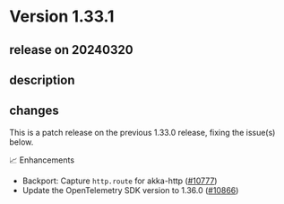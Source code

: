 # Version 1.33.1

## release on 20240320

## description

## changes

This is a patch release on the previous 1.33.0 release, fixing the issue(s) below.

📈 Enhancements

* Backport: Capture <code>http.route</code> for akka-http (<a href="https://github.com/open-telemetry/opentelemetry-java-instrumentation/pull/10777" data-hovercard-type="pull_request" data-hovercard-url="/open-telemetry/opentelemetry-java-instrumentation/pull/10777/hovercard">#10777</a>)
* Update the OpenTelemetry SDK version to 1.36.0 (<a href="https://github.com/open-telemetry/opentelemetry-java-instrumentation/pull/10866" data-hovercard-type="pull_request" data-hovercard-url="/open-telemetry/opentelemetry-java-instrumentation/pull/10866/hovercard">#10866</a>)

